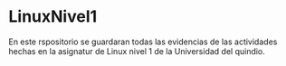 # LinuxNivel1
En este rspositorio se guardaran todas las evidencias de las actividades hechas en la asignatur de Linux nivel 1 de la Universidad del quindio.
